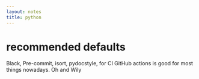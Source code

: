 ```yaml
---
layout: notes
title: python
---
```


# recommended defaults

Black, Pre-commit, isort, pydocstyle, for CI GitHub actions is good for most things nowadays. Oh and Wily
